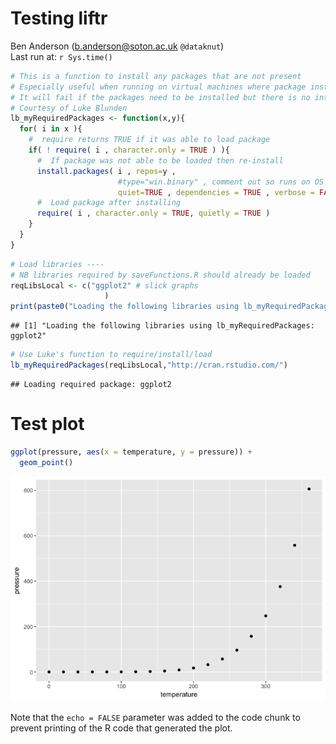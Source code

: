 # Testing liftr
Ben Anderson (b.anderson@soton.ac.uk `@dataknut`)  
Last run at: `r Sys.time()`  



```r
# This is a function to install any packages that are not present
# Especially useful when running on virtual machines where package installation is not persistent. Like UoS sve :-(
# It will fail if the packages need to be installed but there is no internet access
# Courtesy of Luke Blunden
lb_myRequiredPackages <- function(x,y){
  for( i in x ){
    #  require returns TRUE if it was able to load package
    if( ! require( i , character.only = TRUE ) ){
      #  If package was not able to be loaded then re-install
      install.packages( i , repos=y , 
                        #type="win.binary" , comment out so runs on OS X etc
                        quiet=TRUE , dependencies = TRUE , verbose = FALSE )
      #  Load package after installing
      require( i , character.only = TRUE, quietly = TRUE )
    }
  }
}
```


```r
# Load libraries ----
# NB libraries required by saveFunctions.R should already be loaded
reqLibsLocal <- c("ggplot2" # slick graphs
                     )
print(paste0("Loading the following libraries using lb_myRequiredPackages: ", reqLibsLocal))
```

```
## [1] "Loading the following libraries using lb_myRequiredPackages: ggplot2"
```

```r
# Use Luke's function to require/install/load
lb_myRequiredPackages(reqLibsLocal,"http://cran.rstudio.com/")
```

```
## Loading required package: ggplot2
```


# Test plot


```r
ggplot(pressure, aes(x = temperature, y = pressure)) + 
  geom_point()
```

![](liftr_files/figure-html/pressure-1.png)<!-- -->

Note that the `echo = FALSE` parameter was added to the code chunk to prevent printing of the R code that generated the plot.
